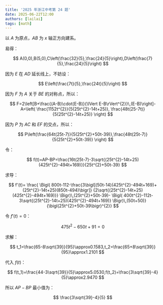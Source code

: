 ```yaml
---
title: '2025 年浙江中考第 24 题'
date: 2025-06-22T12:00
authors: [lailai]
tags: [math]
---
```


<!-- truncate -->

以 $A$ 为原点，$AB$ 为 $x$ 轴正方向建系。

易得：

$$
A(0,0),B(5,0),C\left(\frac{32}{5},\frac{24}{5}\right),D\left(\frac{7}{5},\frac{24}{5}\right)
$$

因为 $E$ 在 $AD$ 延长线上，不妨设：

$$
E\left(\frac{7t}{5},\frac{24t}{5}\right)
$$

因为 $F$ 为 $A$ 关于 $BE$ 的对称点，所以：

$$
F=2\left[B+\frac{(A-B)\cdot(E-B)}{\lVert E-B\rVert^{2}}\,(E-B)\right]-A=\left(
\frac{1152t^{2}}{5(25t^{2}-14t+25)},
\frac{48t(25-7t)}{5(25t^{2}-14t+25)}
\right)
$$

因为 $P$ 为 $AC$ 和 $EF$ 的交点，所以：

$$
P\left(\frac{64t(25t-7)}{5(25t^{2}+50t-39)},\frac{48t(25t-7)}{5(25t^{2}+50t-39)} \right)
$$

令：

$$
f(t)=AP-BP=\frac{16t(25t-7)-3\sqrt{(25t^{2}-14t+25)(425t^{2}-494t+169)}}{25t^{2}+50t-39}
$$

求导：

$$
f'(t)=
\frac{
\Bigl(
800t-112-\frac{3\bigl[(50t-14)(425t^{2}-494t+169)+(25t^{2}-14t+25)(850t-494)\bigr]}
{2\sqrt{(25t^{2}-14t+25)(425t^{2}-494t+169)}}
\Bigr)\,(25t^{2}+50t-39)-
\Bigl(
400t^{2}-112t-3\sqrt{(25t^{2}-14t+25)(425t^{2}-494t+169)}
\Bigr)\,(50t+50)}
{\bigl(25t^{2}+50t-39\bigr)^{2}}
$$

令 $f'(t)=0$：

$$
475t^2-650t+91=0
$$

求解：

$$
t_1=\frac{65-8\sqrt{39}}{95}\approx0.1583,t_2=\frac{65+8\sqrt{39}}{95}\approx1.2101
$$

代入 $f(t)$：

$$
f(t_1)=\frac{44-3\sqrt{39}}{5}\approx5.0530,f(t_2)=\frac{3\sqrt{39}-4}{5}\approx2.9470
$$

所以 $AP-BP$ 最小值为：

$$
\frac{3\sqrt{39}-4}{5}
$$
